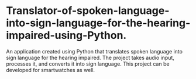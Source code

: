 # Translator-of-spoken-language-into-sign-language-for-the-hearing-impaired-using-Python.
An application created using Python that translates spoken language into sign language for the hearing impaired. The project takes audio input, processes it, and converts it into sign language. This project can be developed for smartwatches as well.
